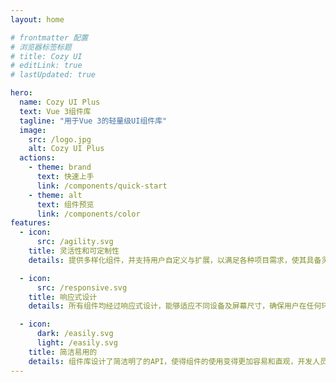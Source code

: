 ```yaml
---
layout: home

# frontmatter 配置
# 浏览器标签标题
# title: Cozy UI
# editLink: true
# lastUpdated: true

hero:
  name: Cozy UI Plus
  text: Vue 3组件库
  tagline: "用于Vue 3的轻量级UI组件库"
  image:
    src: /logo.jpg
    alt: Cozy UI Plus
  actions:
    - theme: brand
      text: 快速上手
      link: /components/quick-start
    - theme: alt
      text: 组件预览
      link: /components/color
features:
  - icon: 
      src: /agility.svg
    title: 灵活性和可定制性
    details: 提供多样化组件，并支持用户自定义与扩展，以满足各种项目需求，使其具备灵活性和可扩展性。

  - icon:
      src: /responsive.svg
    title: 响应式设计
    details: 所有组件均经过响应式设计，能够适应不同设备及屏幕尺寸，确保用户在任何环境下都能够获得良好的视觉和交互体验。

  - icon:
      dark: /easily.svg
      light: /easily.svg
    title: 简洁易用的
    details: 组件库设计了简洁明了的API，使得组件的使用变得更加容易和直观，开发人员能够更加高效地构建出所需的用户界面。
---
```

